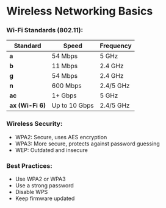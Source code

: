 # Wireless Networking Basics

### Wi-Fi Standards (802.11):
| Standard         | Speed         | Frequency |
| ---------------- | ------------- | --------- |
| **a**            | 54 Mbps       | 5 GHz     |
| **b**            | 11 Mbps       | 2.4 GHz   |
| **g**            | 54 Mbps       | 2.4 GHz   |
| **n**            | 600 Mbps      | 2.4/5 GHz |
| **ac**           | 1+ Gbps       | 5 GHz     |
| **ax (Wi-Fi 6)** | Up to 10 Gbps | 2.4/5 GHz |

### Wireless Security:
- WPA2: Secure, uses AES encryption
- WPA3: More secure, protects against password guessing
- WEP: Outdated and insecure

### Best Practices:
- Use WPA2 or WPA3
- Use a strong password
- Disable WPS
- Keep firmware updated